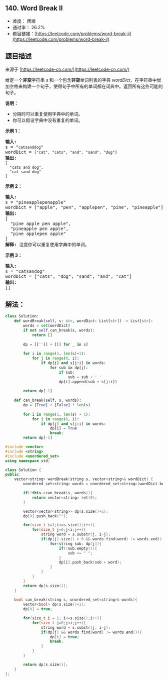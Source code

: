 ## 140. Word Break II

- 难度： 困难
- 通过率： 26.2%
- 题目链接：[https://leetcode.com/problems/word-break-ii](https://leetcode.com/problems/word-break-ii)


## 题目描述

来源于 [https://leetcode-cn.com/](https://leetcode-cn.com/)

<p>给定一个<strong>非空</strong>字符串 <em>s</em> 和一个包含<strong>非空</strong>单词列表的字典 <em>wordDict</em>，在字符串中增加空格来构建一个句子，使得句子中所有的单词都在词典中。返回所有这些可能的句子。</p>

<p><strong>说明：</strong></p>

<ul>
	<li>分隔时可以重复使用字典中的单词。</li>
	<li>你可以假设字典中没有重复的单词。</li>
</ul>

<p><strong>示例 1：</strong></p>

<pre><strong>输入:
</strong>s = &quot;<code>catsanddog</code>&quot;
wordDict = <code>[&quot;cat&quot;, &quot;cats&quot;, &quot;and&quot;, &quot;sand&quot;, &quot;dog&quot;]</code>
<strong>输出:
</strong><code>[
&nbsp; &quot;cats and dog&quot;,
&nbsp; &quot;cat sand dog&quot;
]</code>
</pre>

<p><strong>示例 2：</strong></p>

<pre><strong>输入:
</strong>s = &quot;pineapplepenapple&quot;
wordDict = [&quot;apple&quot;, &quot;pen&quot;, &quot;applepen&quot;, &quot;pine&quot;, &quot;pineapple&quot;]
<strong>输出:
</strong>[
&nbsp; &quot;pine apple pen apple&quot;,
&nbsp; &quot;pineapple pen apple&quot;,
&nbsp; &quot;pine applepen apple&quot;
]
<strong>解释:</strong> 注意你可以重复使用字典中的单词。
</pre>

<p><strong>示例&nbsp;3：</strong></p>

<pre><strong>输入:
</strong>s = &quot;catsandog&quot;
wordDict = [&quot;cats&quot;, &quot;dog&quot;, &quot;sand&quot;, &quot;and&quot;, &quot;cat&quot;]
<strong>输出:
</strong>[]
</pre>


## 解法：

```python
class Solution:
    def wordBreak(self, s: str, wordDict: List[str]) -> List[str]:
        words = set(wordDict)
        if not self.can_break(s, words):
            return []
        
        dp = [['']] + [[] for _ in s]
        
        for i in range(1, len(s)+1):
            for j in range(0, i):
                if dp[j] and s[j:i] in words:
                    for sub in dp[j]:
                        if sub:
                            sub = sub + ' '
                        dp[i].append(sub + s[j:i])
                
        return dp[-1]
    
    def can_break(self, s, words):
        dp = [True] + [False] * len(s)
        
        for i in range(1, len(s) + 1):
            for j in range(0, i):
                if dp[j] and s[j:i] in words:
                    dp[i] = True
                    break;
        return dp[-1]
```

```cpp
#include <vector>
#include <string>
#include <unordered_set>
using namespace std;

class Solution {
public:
    vector<string> wordBreak(string s, vector<string>& wordDict) {
        unordered_set<string> words = unordered_set<string>(wordDict.begin(), wordDict.end());

        if(!this->can_break(s, words)){
            return vector<string> ret(0);
        }

        vector<vector<string>> dp(s.size()+1);
        dp[0].push_back("");

        for(size_t i=1;i<=s.size();i++){
            for(size_t j=0;j<i;j++){
                string word = s.substr(j, i-j);
                if(dp[j].size() > 0 && words.find(word) != words.end()){
                    for(string sub: dp[j]){
                        if(!sub.empty()){
                            sub += " ";
                        }
                        dp[i].push_back(sub + word);
                    }
                }
            }
        }
        return dp[s.size()];
    }
    
    bool can_break(string s, unordered_set<string>& words){
        vector<bool> dp(s.size()+1);
        dp[0] = true;

        for(size_t i = 1; i<=s.size();i++){
            for(size_t j=0;j<i;j++){
                string word = s.substr(j, i-j);
                if(dp[j] && words.find(word) != words.end()){
                    dp[i] = true;
                    break;
                }
            }
        }

        return dp[s.size()];
    }
};
```